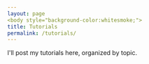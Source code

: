 ```yaml
---
layout: page
<body style="background-color:whitesmoke;">
title: Tutorials
permalink: /tutorials/
---
```

I'll post my tutorials here, organized by topic.
